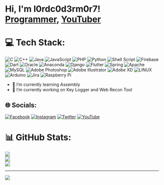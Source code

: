 <h1>Hi, I'm l0rdc0d3rm0r7! <br/><a href="https://github.com/l0rdc0d3rm0r7">Programmer</a>, <a href="https://www.youtube.com/c/royalnatangwe">YouTuber</a></h1>

# 💻 Tech Stack:
![C](https://img.shields.io/badge/c-%2300599C.svg?style=for-the-badge&logo=c&logoColor=white) ![C++](https://img.shields.io/badge/c++-%2300599C.svg?style=for-the-badge&logo=c%2B%2B&logoColor=white) ![Java](https://img.shields.io/badge/java-%23ED8B00.svg?style=for-the-badge&logo=java&logoColor=white) ![JavaScript](https://img.shields.io/badge/javascript-%23323330.svg?style=for-the-badge&logo=javascript&logoColor=%23F7DF1E) ![PHP](https://img.shields.io/badge/php-%23777BB4.svg?style=for-the-badge&logo=php&logoColor=white) ![Python](https://img.shields.io/badge/python-3670A0?style=for-the-badge&logo=python&logoColor=ffdd54) ![Shell Script](https://img.shields.io/badge/shell_script-%23121011.svg?style=for-the-badge&logo=gnu-bash&logoColor=white) ![Firebase](https://img.shields.io/badge/firebase-%23039BE5.svg?style=for-the-badge&logo=firebase) ![Dart](https://img.shields.io/badge/dart-%230175C2.svg?style=for-the-badge&logo=dart&logoColor=white) ![Oracle](https://img.shields.io/badge/Oracle-F80000?style=for-the-badge&logo=oracle&logoColor=white) ![Anaconda](https://img.shields.io/badge/Anaconda-%2344A833.svg?style=for-the-badge&logo=anaconda&logoColor=white) ![Django](https://img.shields.io/badge/django-%23092E20.svg?style=for-the-badge&logo=django&logoColor=white) ![Flutter](https://img.shields.io/badge/Flutter-%2302569B.svg?style=for-the-badge&logo=Flutter&logoColor=white) ![Spring](https://img.shields.io/badge/spring-%236DB33F.svg?style=for-the-badge&logo=spring&logoColor=white) ![Apache](https://img.shields.io/badge/apache-%23D42029.svg?style=for-the-badge&logo=apache&logoColor=white) ![MySQL](https://img.shields.io/badge/mysql-%2300f.svg?style=for-the-badge&logo=mysql&logoColor=white) ![Adobe Photoshop](https://img.shields.io/badge/adobephotoshop-%2331A8FF.svg?style=for-the-badge&logo=adobephotoshop&logoColor=white) ![Adobe Illustrator](https://img.shields.io/badge/adobeillustrator-%23FF9A00.svg?style=for-the-badge&logo=adobeillustrator&logoColor=white) ![Adobe XD](https://img.shields.io/badge/Adobe%20XD-470137?style=for-the-badge&logo=Adobe%20XD&logoColor=#FF61F6) ![LINUX](https://img.shields.io/badge/Linux-FCC624?style=for-the-badge&logo=linux&logoColor=black) ![Arduino](https://img.shields.io/badge/-Arduino-00979D?style=for-the-badge&logo=Arduino&logoColor=white) ![Jira](https://img.shields.io/badge/jira-%230A0FFF.svg?style=for-the-badge&logo=jira&logoColor=white) ![Raspberry Pi](https://img.shields.io/badge/-RaspberryPi-C51A4A?style=for-the-badge&logo=Raspberry-Pi)

- 🌱 I’m currently learning Assembly
- 🔭 I’m currently working on Key Logger and Web Recon
 Tool


## 🌐 Socials:
[![Facebook](https://img.shields.io/badge/Facebook-%231877F2.svg?logo=Facebook&logoColor=white)](https://facebook.com/royalnatangwe) [![Instagram](https://img.shields.io/badge/Instagram-%23E4405F.svg?logo=Instagram&logoColor=white)](https://instagram.com/royalnatangwe) [![Twitter](https://img.shields.io/badge/Twitter-%231DA1F2.svg?logo=Twitter&logoColor=white)](https://twitter.com/royalnatangwe) [![YouTube](https://img.shields.io/badge/YouTube-%23FF0000.svg?logo=YouTube&logoColor=white)](https://youtube.com/@royalnatangwe) 


# 📊 GitHub Stats:
![](https://github-readme-stats.vercel.app/api?username=l0rdc0d3rm0r7&theme=dark&hide_border=false&include_all_commits=false&count_private=true)<br/>
![](https://github-readme-streak-stats.herokuapp.com/?user=l0rdc0d3rm0r7&theme=dark&hide_border=false)<br/>
![](https://github-readme-stats.vercel.app/api/top-langs/?username=l0rdc0d3rm0r7&theme=dark&hide_border=false&include_all_commits=false&count_private=true&layout=compact)

---
[![](https://visitcount.itsvg.in/api?id=l0rdc0d3rm0r7&icon=0&color=0)](https://visitcount.itsvg.in)









<!--
**joshmadakor1/joshmadakor1** is a ✨ _special_ ✨ repository because its `README.md` (this file) appears on your GitHub profile.

Here are some ideas to get you started:

- 🔭 I’m currently working on ...
- 🌱 I’m currently learning ...
- 👯 I’m looking to collaborate on ...
- 🤔 I’m looking for help with ...
- 💬 Ask me about ...
- 📫 How to reach me: ...
- 😄 Pronouns: ...
- ⚡ Fun fact: ...
-->
